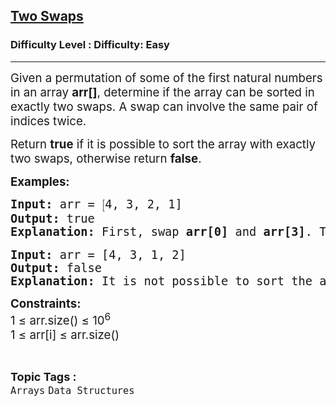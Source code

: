 <h2><a href="https://www.geeksforgeeks.org/problems/two-swaps--155623/1?timeMachineDate=2024-10-16">Two Swaps</a></h2><h3>Difficulty Level : Difficulty: Easy</h3><hr><div class="problems_problem_content__Xm_eO"><p><span style="font-size: 14pt;">Given a permutation of some of the first natural numbers in an array <strong>arr[]</strong>, determine if the array can be sorted in exactly two swaps. A swap can involve the same pair of indices twice.</span></p>
<p><span style="font-size: 14pt;">Return <strong>true</strong> if it is possible to sort the array with exactly two swaps, otherwise return <strong>false</strong>.</span></p>
<p><span style="font-size: 14pt;"><strong>Examples:</strong></span></p>
<pre><span style="font-size: 14pt;"><strong>Input:</strong> arr = <span style="font-family: math;">[</span><span class="katex"><span class="katex-html" aria-hidden="true"><span class="base"><span class="mord">4</span><span class="mpunct">, </span><span class="mord">3</span><span class="mpunct">, </span><span class="mord">2</span><span class="mpunct">, </span><span class="mord">1]</span></span></span></span></span><br><span style="font-size: 14pt;"><strong>Output:</strong> true</span><br><span style="font-size: 14pt;"><strong>Explanation: </strong></span><span style="font-size: 14pt;">First, swap <strong>arr[0]</strong> and <strong>arr[3]</strong>. The array becomes <span style="font-family: math;">[</span><span class="katex"><span class="katex-html" aria-hidden="true"><span class="base"><span class="mord">1</span><span class="mpunct">, </span><span class="mord">3</span><span class="mpunct">, </span><span class="mord">2</span><span class="mpunct">, </span><span class="mord">4]</span></span></span></span>. </span><span style="font-size: 14pt;">Then, swap <strong>arr[1]</strong> and <strong>arr[2]</strong>. The array becomes [<span class="katex"><span class="katex-html" aria-hidden="true"><span class="base"><span class="mord">1</span><span class="mpunct">, </span><span class="mord">2</span><span class="mpunct">, </span><span class="mord">3</span><span class="mpunct">, </span><span class="mord">4],</span></span></span></span>&nbsp;which is sorted.</span></pre>
<pre><span style="font-size: 14pt;"><strong>Input:</strong> arr = <span class="katex"><span class="katex-mathml">[4, 3, 1, 2</span><span class="katex-html" aria-hidden="true"><span class="base"><span class="mord">]</span></span></span></span></span><br><span style="font-size: 14pt;"><strong>Output:</strong> false</span><br><span style="font-size: 14pt;"><strong>Explanation:</strong> It is not possible to sort the array with exactly two swaps.</span></pre>
<p><span style="font-size: 14pt;"><strong>Constraints:</strong></span><br><span style="font-size: 14pt;">1 ≤ arr.size() ≤ 10<sup>6</sup></span><br><span style="font-size: 14pt;">1 ≤ arr[i] ≤ arr.size()</span></p></div><br><p><span style=font-size:18px><strong>Topic Tags : </strong><br><code>Arrays</code>&nbsp;<code>Data Structures</code>&nbsp;